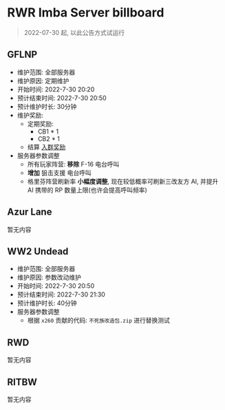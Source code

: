 # RWR Imba Server billboard

> 2022-07-30 起, 以此公告方式试运行

## GFLNP

- 维护范围: 全部服务器
- 维护原因: 定期维护
- 开始时间: 2022-7-30 20:20
- 预计结束时间: 2022-7-30 20:50
- 预计维护时长: 30分钟
- 维护奖励:
    * 定期奖励:
        - CB1 * 1
        - CB2 * 1
    * 结算 [入群奖励](https://www.yuque.com/zhaozisong/rwr-gfl-imba/tahxh1#BJ1lY)
- 服务器参数调整
    * 所有玩家阵营: **移除** F-16 电台呼叫
    * **增加** 狙击支援 电台呼叫
    * 格里芬阵营刷新率 **小幅度调整**, 现在较低概率可刷新三改友方 AI, 并提升 AI 携带的 RP 数量上限(也许会提高呼叫频率)

## Azur Lane

暂无内容

## WW2 Undead

- 维护范围: 全部服务器
- 维护原因: 参数改动维护
- 开始时间: 2022-7-30 20:50
- 预计结束时间: 2022-7-30 21:30
- 预计维护时长: 40分钟
- 服务器参数调整
    * 根据 `x260` 贡献的代码: `不死族改造包.zip` 进行替换测试

## RWD

暂无内容

## RITBW

暂无内容